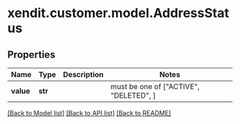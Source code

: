 # xendit.customer.model.AddressStatus


## Properties
Name | Type | Description | Notes
------------ | ------------- | ------------- | -------------
**value** | **str** |  |  must be one of ["ACTIVE", "DELETED", ]

[[Back to Model list]](../README.md#documentation-for-models) [[Back to API list]](../README.md#documentation-for-api-endpoints) [[Back to README]](../README.md)


